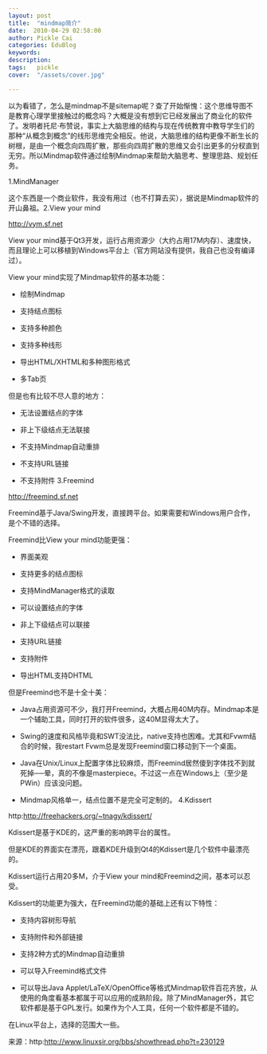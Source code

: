 ```yaml
---
layout: post  
title:  "mindmap简介"
date:  2010-04-29 02:58:00
author: Pickle Cai  
categories: EduBlog  
keywords: 
description:   
tags:	pickle   
cover:  "/assets/cover.jpg"  

---
```


以为看错了，怎么是mindmap不是sitemap呢？查了开始惭愧：这个思维导图不是教育心理学里接触过的概念吗？大概是没有想到它已经发展出了商业化的软件了。发明者托尼·布赞说，事实上大脑思维的结构与现在传统教育中教导学生们的那种“从概念到概念”的线形思维完全相反。他说，大脑思维的结构更像不断生长的树根，是由一个概念向四周扩散，那些向四周扩散的思维又会引出更多的分杈直到无穷。所以Mindmap软件通过绘制Mindmap来帮助大脑思考、整理思路、规划任务。

1.MindManager

这个东西是一个商业软件，我没有用过（也不打算去买），据说是Mindmap软件的开山鼻祖。2.View your mind

http://vym.sf.net

View your mind基于Qt3开发，运行占用资源少（大约占用17M内存）、速度快，而且理论上可以移植到Windows平台上（官方网站没有提供，我自己也没有编译过）。

View your mind实现了Mindmap软件的基本功能：

* 绘制Mindmap

* 支持结点图标

* 支持多种颜色

* 支持多种线形

* 导出HTML/XHTML和多种图形格式

* 多Tab页



但是也有比较不尽人意的地方：

* 无法设置结点的字体

* 非上下级结点无法联接

* 不支持Mindmap自动重排

* 不支持URL链接

* 不支持附件 3.Freemind

http://freemind.sf.net

Freemind基于Java/Swing开发，直接跨平台。如果需要和Windows用户合作，是个不错的选择。

Freemind比View your mind功能更强：

* 界面美观

* 支持更多的结点图标

* 支持MindManager格式的读取

* 可以设置结点的字体

* 非上下级结点可以联接

* 支持URL链接

* 支持附件

* 导出HTML支持DHTML



但是Freemind也不是十全十美：

* Java占用资源可不少，我打开Freemind，大概占用40M内存。Mindmap本是一个辅助工具，同时打开的软件很多，这40M显得太大了。

* Swing的速度和风格毕竟和SWT没法比，native支持也困难。尤其和Fvwm结合的时候，我restart Fvwm总是发现Freemind窗口移动到下一个桌面。

* Java在Unix/Linux上配置字体比较麻烦，而Freemind居然傻到字体找不到就死掉──晕，真的不像是masterpiece。不过这一点在Windows上（至少是PWin）应该没问题。

* Mindmap风格单一，结点位置不是完全可定制的。 4.Kdissert

http:http://freehackers.org/~tnagy/kdissert/

Kdissert是基于KDE的，这严重的影响跨平台的属性。

但是KDE的界面实在漂亮，跟着KDE升级到Qt4的Kdissert是几个软件中最漂亮的。

Kdissert运行占用20多M，介于View your mind和Freemind之间，基本可以忍受。

Kdissert的功能更为强大，在Freemind功能的基础上还有以下特性：

* 支持内容树形导航

* 支持附件和外部链接

* 支持2种方式的Mindmap自动重排

* 可以导入Freemind格式文件

* 可以导出Java Applet/LaTeX/OpenOffice等格式Mindmap软件百花齐放，从使用的角度看基本都属于可以应用的成熟阶段。除了MindManager外，其它软件都是基于GPL发行。如果作为个人工具，任何一个软件都是不错的。

在Linux平台上，选择的范围大一些。

 

来源：http:http://www.linuxsir.org/bbs/showthread.php?t=230129

						

		    

